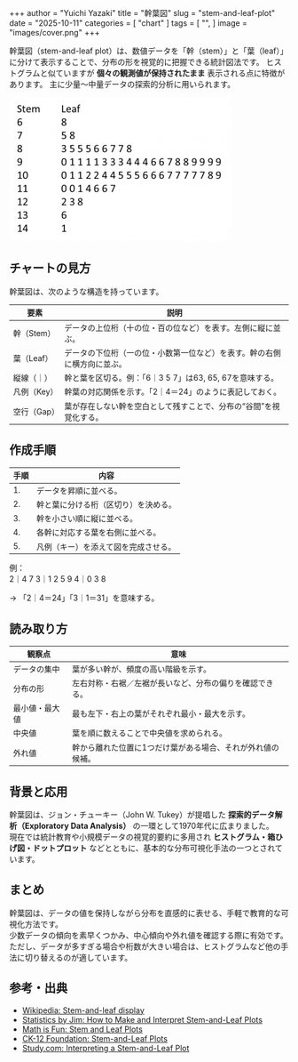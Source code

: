+++
author = "Yuichi Yazaki"
title = "幹葉図"
slug = "stem-and-leaf-plot"
date = "2025-10-11"
categories = [
    "chart"
]
tags = [
    "",
]
image = "images/cover.png"
+++

幹葉図（stem-and-leaf plot）は、数値データを「幹（stem）」と「葉（leaf）」に分けて表示することで、分布の形を視覚的に把握できる統計図法です。
ヒストグラムと似ていますが **個々の観測値が保持されたまま** 表示される点に特徴があります。
主に少量〜中量データの探索的分析に用いられます。

<!--more-->

![](images/mainvisual.png)


## チャートの見方

幹葉図は、次のような構造を持っています。

| 要素 | 説明 |
|------|------|
| 幹（Stem） | データの上位桁（十の位・百の位など）を表す。左側に縦に並ぶ。 |
| 葉（Leaf） | データの下位桁（一の位・小数第一位など）を表す。幹の右側に横方向に並ぶ。 |
| 縦線（｜） | 幹と葉を区切る。例：「6｜3 5 7」は63, 65, 67を意味する。 |
| 凡例（Key） | 幹葉の対応関係を示す。「2｜4＝24」のように表記しておく。 |
| 空行（Gap） | 葉が存在しない幹を空白として残すことで、分布の“谷間”を視覚化する。 |



## 作成手順

| 手順 | 内容 |
|------|------|
| 1. | データを昇順に並べる。 |
| 2. | 幹と葉に分ける桁（区切り）を決める。 |
| 3. | 幹を小さい順に縦に並べる。 |
| 4. | 各幹に対応する葉を右側に並べる。 |
| 5. | 凡例（キー）を添えて図を完成させる。 |

例：  
2｜4 7
3｜1 2 5 9
4｜0 3 8

→ 「2｜4＝24」「3｜1＝31」を意味する。



## 読み取り方

| 観察点 | 意味 |
|--------|------|
| データの集中 | 葉が多い幹が、頻度の高い階級を示す。 |
| 分布の形 | 左右対称・右裾／左裾が長いなど、分布の偏りを確認できる。 |
| 最小値・最大値 | 最も左下・右上の葉がそれぞれ最小・最大を示す。 |
| 中央値 | 葉を順に数えることで中央値を求められる。 |
| 外れ値 | 幹から離れた位置に1つだけ葉がある場合、それが外れ値の候補。 |




## 背景と応用

幹葉図は、ジョン・チューキー（John W. Tukey）が提唱した **探索的データ解析（Exploratory Data Analysis）** の一環として1970年代に広まりました。  
現在では統計教育や小規模データの視覚的要約に多用され **ヒストグラム・箱ひげ図・ドットプロット** などとともに、基本的な分布可視化手法の一つとされています。



## まとめ

幹葉図は、データの値を保持しながら分布を直感的に表せる、手軽で教育的な可視化方法です。  
少数データの傾向を素早くつかみ、中心傾向や外れ値を確認する際に有効です。  
ただし、データが多すぎる場合や桁数が大きい場合は、ヒストグラムなど他の手法に切り替えるのが適しています。



## 参考・出典

- [Wikipedia: Stem-and-leaf display](https://en.wikipedia.org/wiki/Stem-and-leaf_display)
- [Statistics by Jim: How to Make and Interpret Stem-and-Leaf Plots](https://statisticsbyjim.com/graphs/stem-and-leaf-plot/)
- [Math is Fun: Stem and Leaf Plots](https://www.mathsisfun.com/data/stem-leaf-plots.html)
- [CK-12 Foundation: Stem-and-Leaf Plots](https://www.ck12.org/statistics/stem-and-leaf-plots/)
- [Study.com: Interpreting a Stem-and-Leaf Plot](https://study.com/skill/learn/interpreting-a-stem-and-leaf-plot-explanation.html)